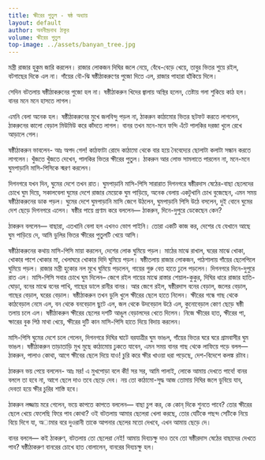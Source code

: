 ```yaml
---
title: ক্ষীরের পুতুল - ষষ্ঠ অধ্যায়
layout: default
author: অবনীন্দ্রনাথ ঠাকুর
volume: ক্ষীরের পুতুল
top-image: ../assets/banyan_tree.jpg
---
```

মন্ত্রী রাজার হুকুম জারি করলেন। রাজার লােকজন দিঘির জলে নেয়ে, বেঁধে-বেড়ে খেয়ে, তাবুর ভিতর শুয়ে রইল, বটগাছের দিকে এল না। গাঁয়ের বৌ-ঝি ষষ্ঠীঠাকরুণের পুজো দিতে এল, রাজার পাহারা হাঁকিয়ে দিলে।

সেদিন বটতলায় ষষ্ঠীঠাকরুনের পুজো হল না। ষষ্ঠীঠাকরুন খিদের জ্বালায় অস্থির হলেন, তেষ্টায় গলা শুকিয়ে কাঠ হল। বানর মনে মনে হাসতে লাগল।

এমনি বেলা অনেক হল। ষষ্ঠীঠাকরুনের মুখে জলবিন্দু পড়ল না, ঠাকরুন কাঠামাের ভিতর ছটফট করতে লাগলেন, ঠাকরুনের কালাে বেড়াল মিউমিউ করে কাঁদতে লাগল। বানর তখন মনে-মনে ফন্দি এঁটে পালকির দরজা খুলে রেখে আড়ালে গেল।

ষষ্ঠীঠাকরুন ভাবলেন- আঃ অপদ গেল! কাঠফাটা রোদে কাঠামাে থেকে বার হয়ে নৈবেদ্যের ছােলাটা কলাটা সন্ধান করতে লাগলেন। খুঁজতে খুঁজতে দেখেন, পালকির ভিতর ক্ষীরের পুতুল। ঠাকরুন আর লোভ সামলাতে পারলেন না, মনে-মনে ঘুমপাড়ানি মাসি-পিসিকে স্মরণ করলেন।

দিগনগরে যখন দিন, ঘুমের দেশে তখন রাত। ঘুমপাড়ানি মাসি-পিসি সারারাত দিগনগরে ষষ্ঠীরদাস ষেঠের-বাছা ছেলেদের চোখে ঘুম দিয়ে, সকালবেলা ঘুমের দেশে রাজার মেয়েকে ঘুম পাড়িয়ে, অনেক বেলায় একটুখানি চোখ বুজেছেন, এমন সময় ষষ্ঠীঠাকরুনের ডাক পড়ল। ঘুমের দেশে ঘুমপাড়ানি মাসি জেগে উঠলেন, ঘুমপাড়ানি পিসি উঠে বসলেন, দুই বােনে ঘুমের দেশ ছেড়ে দিগনগরে এলেন। ষষ্ঠীর পায়ে প্রণাম করে বললেন— ঠাকরুন, দিনে-দুপুরে ডেকেছেন কেন?

ঠাকরুন বললেন— বাছারা, এতখানি বেলা হল এখনও ভােগ পাইনি। তোরা একটি কাজ কর, দেশের যে যেখানে আছে ঘুম পাড়িয়ে দে, আমি ডুলির ভিতর ক্ষীরের পুতুলটি খেয়ে আসি।

ষষ্ঠীঠাকরুনের কথায় মাসি-পিসি মায়া করলেন, দেশের লােক ঘুমিয়ে পড়ল। মাঠের মাঝে রাখাল, ঘরের মাঝে খোকা, খােকার পাশে খােকার মা, খেলাঘরে খােকার দিদি ঘুমিয়ে পড়ল। ষষ্ঠীতলায় রাজার লােকজন, পাঠশালায় গাঁয়ের ছেলেপিলে ঘুমিয়ে পড়ল। রাজার মন্ত্রী হুকোর নল মুখে ঘুমিয়ে পড়লেন, গায়ের গুরু বেত হাতে ঢুলে পড়লেন। দিগনগরে দিনে-দুপুরে রাত এল। মাসি-পিসি সবার চোখে ঘুম দিলেন– জেগে রইল গায়ের মাঝে রাস্তার শেয়াল-কুকুর, দিঘির ধারে রাজার হাতি-ঘােড়া, বনের মাঝে বনের পাখি, গাছের ডালে রানীর বানর। আর জেগে রইল, ষষ্ঠীরদাস বনের বেড়াল, জলের বেড়াল, গাছের বেড়াল, ঘরের বেড়াল। ষষ্ঠীঠাকরুন তখন ডুলি খুলে ক্ষীরের ছেলে হাতে নিলেন। ক্ষীরের গন্ধে গাছ থেকে কাঠবেড়াল নেমে এল, বন থেকে বনবেড়াল ছুটে এল, জল থেকে উদবেড়াল উঠে এল, কুনােবেড়াল কোণ ছেড়ে ষষ্ঠী তলায় চলে এল। ষষ্ঠীঠাকরুন ক্ষীরের ছেলের দশটি আঙুল বেড়ালদের খেতে দিলেন। নিজে ক্ষীরের হাত, ক্ষীরের পা, ক্ষারের বুক পিঠ মাথা খেয়ে, ক্ষীরের দুটি কান মাসি-পিসি হাতে দিয়ে বিদায় করলেন।

মাসি-পিসি ঘুমের দেশে চলে গেলেন, দিগনগরে দিঘির ঘাটে বরযাত্রীর ঘুম ভাঙল, গাঁয়ের ভিতর ঘরে ঘরে গ্রামবাসীর ঘুম ভাঙল। ষষ্ঠীঠাকরুন তাড়াতাড়ি মুখ মুছে কাঠামােয় ঢুকতে যাবেন, এমন সময় বানর গাছ থেকে লাফিয়ে পড়ে বলল— ঠাকরুন, পালাও কোথা, আগে ক্ষীবের ছেলে দিয়ে যাও! চুরি করে ক্ষীর খাওয়া ধরা পড়েছে, দেশ-বিদেশে কলঙ্ক রটাব।

ঠাকরুন ভয় পেয়ে বললেন- আঃ মর! এ মুখপােড়া বলে কী! সর সর, আমি পালাই, লােকে আমায় দেখতে পাবে! বানর বললে তা হবে না, আগে ছেলে দাও তবে ছেড়ে দেব। নয় তো কাঠামো-সুদ্ধ আজ তােমায় দিঘির জলে ডুবিয়ে যাব, দেবতা হয়ে ক্ষীর চুরির শাস্তি হবে।

ঠাকরুন লজ্জায় মরে গেলেন, ভয়ে কাপতে কাপতে বললেন— বাছা চুপ কর, কে কোন্ দিকে শুনতে পাবে? তাের ক্ষীরের ছেলে খেয়ে ফেলেছি ফিরে পাব কোথা? ওই বটতলায় আমার ছেলেরা খেলা করছে, তাের যেটিকে পছন্দ সেটিকে নিয়ে বিয়ে দিগে যা, অামার বরে দুওরানী তাকে আপনার ছেলের মতাে দেখবে, এখন আমায় ছেড়ে দে।

বানর বললে— কই ঠাকরুণ, বটতলায় তাে ছেলেরা নেই! আমায় দিব্যচক্ষু দাও তবে তাে ষষ্ঠীরদাস ষেঠের বাছাদের দেখতে পাব? ষষ্ঠীঠাকরুণ বানরের চোখে হাত বােলালেন, বানরের দিব্যচক্ষু হল।
